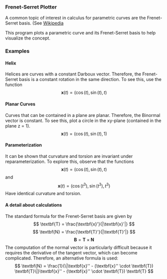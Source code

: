 ### Frenet-Serret Plotter

A common topic of interest in calculus for parametric curves are the Frenet-Serret basis. (See [Wikipedia](https://en.wikipedia.org/wiki/Frenet%E2%80%93Serret_formulas)

This program plots a parametric curve and its Frenet-Serret basis to help visualize the concept. 

### Examples
#### Helix
Helices are curves with a constant Darboux vector. Therefore, the Frenet-Serret basis is a constant rotation in the same direction. 
To see this, use the function 
$$ \textbf{x}(t) = ( \cos(t), \sin(t), t )$$

#### Planar Curves
Curves that can be contained in a plane are planar. Therefore, the Binormal vector is constant.
To see this, plot a circle in the xy-plane (contained in the plane z = 1). 
$$ \textbf{x}(t) = ( \cos(t), \sin(t), 1 )$$

#### Parameterization
It can be shown that curvature and torsion are invariant under reparameterization. 
To explore this, observe that the functions 
$$ \textbf{x}(t) = ( \cos(t), \sin(t), t )$$
and 
$$ \textbf{x}(t) = ( \cos(t^3), \sin(t^3), t^3 )$$
Have identical curvature and torsion.

#### A detail about calculations
The standard formula for the Frenet-Serret basis are given by 
$$ \textbf{T} = \frac{\textbf{x}'}{|\textbf{x}'|} $$
$$ \textbf{N} = \frac{\textbf{T}'}{|\textbf{T}'|} $$
$$ \textbf{B} = \textbf{T} \times \textbf{N} $$
The computation of the normal vector is particularly difficult because it requires the derivative of the tangent vector, which can become complicated. Therefore, an alternative formula is used:
$$ \textbf{N} = \frac{1}{\|\textbf{x}'' - (\textbf{x}'' \cdot \textbf{T}) \textbf{T}\|}\textbf{x}'' - (\textbf{x}'' \cdot \textbf{T}) \textbf{T} $$
